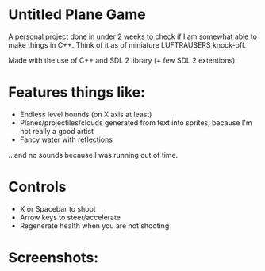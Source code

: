 # Untitled Plane Game

A personal project done in under 2 weeks to check if I am somewhat able to make things in C++. 
Think of it as of miniature LUFTRAUSERS knock-off.

Made with the use of C++ and SDL 2 library (+ few SDL 2 extentions).

# Features things like:

- Endless level bounds (on X axis at least)
- Planes/projectiles/clouds generated from text into sprites, because I'm not really a good artist
- Fancy water with reflections

...and no sounds because I was running out of time.

# Controls

- X or Spacebar to shoot
- Arrow keys to steer/accelerate
- Regenerate health when you are not shooting

# Screenshots:


